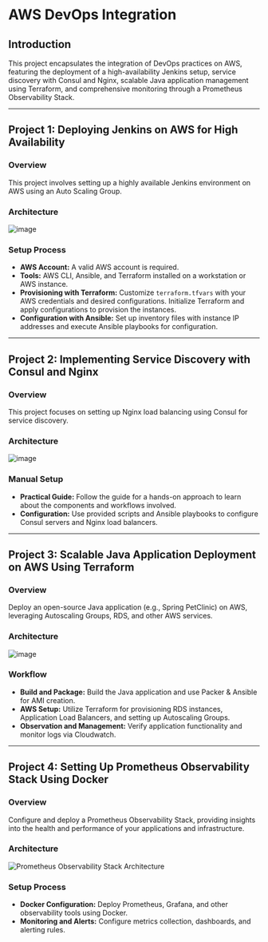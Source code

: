 # AWS DevOps Integration

## Introduction

This project encapsulates the integration of DevOps practices on AWS, featuring the deployment of a high-availability Jenkins setup, service discovery with Consul and Nginx, scalable Java application management using Terraform, and comprehensive monitoring through a Prometheus Observability Stack.

---

## Project 1: Deploying Jenkins on AWS for High Availability

### Overview
This project involves setting up a highly available Jenkins environment on AWS using an Auto Scaling Group. 

### Architecture
![image](https://github.com/RedisMadani/aws-devops-integration/assets/136177376/e3072bfb-3c5d-4daf-9970-675c2c2fa67b)

### Setup Process
- **AWS Account:** A valid AWS account is required.
- **Tools:** AWS CLI, Ansible, and Terraform installed on a workstation or AWS instance.
- **Provisioning with Terraform:** Customize `terraform.tfvars` with your AWS credentials and desired configurations. Initialize Terraform and apply configurations to provision the instances.
- **Configuration with Ansible:** Set up inventory files with instance IP addresses and execute Ansible playbooks for configuration.

---

## Project 2: Implementing Service Discovery with Consul and Nginx

### Overview
This project focuses on setting up Nginx load balancing using Consul for service discovery.

### Architecture
![image](https://github.com/RedisMadani/aws-devops-integration/assets/136177376/a705c38e-b138-4d6b-8053-0395e8848d8a)

### Manual Setup
- **Practical Guide:** Follow the guide for a hands-on approach to learn about the components and workflows involved.
- **Configuration:** Use provided scripts and Ansible playbooks to configure Consul servers and Nginx load balancers.

---

## Project 3: Scalable Java Application Deployment on AWS Using Terraform

### Overview
Deploy an open-source Java application (e.g., Spring PetClinic) on AWS, leveraging Autoscaling Groups, RDS, and other AWS services.

### Architecture
![image](https://github.com/RedisMadani/aws-devops-integration/assets/136177376/98110a8a-b3f0-4684-86c6-a8f21d711254)

### Workflow
- **Build and Package:** Build the Java application and use Packer & Ansible for AMI creation.
- **AWS Setup:** Utilize Terraform for provisioning RDS instances, Application Load Balancers, and setting up Autoscaling Groups.
- **Observation and Management:** Verify application functionality and monitor logs via Cloudwatch.

---

## Project 4: Setting Up Prometheus Observability Stack Using Docker

### Overview
Configure and deploy a Prometheus Observability Stack, providing insights into the health and performance of your applications and infrastructure.

### Architecture
![Prometheus Observability Stack Architecture](image.png)

### Setup Process
- **Docker Configuration:** Deploy Prometheus, Grafana, and other observability tools using Docker.
- **Monitoring and Alerts:** Configure metrics collection, dashboards, and alerting rules.
